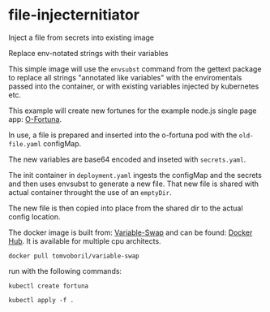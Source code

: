 # file-injecternitiator
Inject a file from secrets into existing image

Replace env-notated strings with their variables

This simple image will use the `envsubst` command from the gettext package to replace all strings "annotated like variables" with the enviromentals passed into the container, or with existing variables injected by kubernetes etc.

This example will create new fortunes for the example node.js single page app: [O-Fortuna](https://github.com/jhunt/o-fortuna).

In use, a file is prepared and inserted into the o-fortuna pod with the `old-file.yaml` configMap.

The new variables are base64 encoded and inseted with `secrets.yaml`.

The init container in `deployment.yaml` ingests the configMap and the secrets and then uses envsubst to generate a new file.  That new file is shared with actual container throught the use of an `emptyDir`.

The new file is then copied into place from the shared dir to the actual config location.

The docker image is built from: [Variable-Swap](https://github.com/tvoboril/variable-swap)
and can be found: [Docker Hub](https://hub.docker.com/repository/docker/tomvoboril/variable-swap).
It is available for multiple cpu architects.


`docker pull tomvoboril/variable-swap`



run with the following commands:


 `kubectl create fortuna`
 
 
 `kubectl apply -f .`
